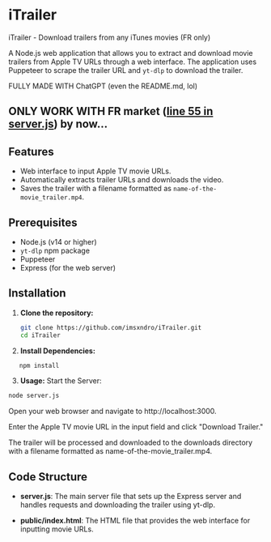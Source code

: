 # iTrailer
iTrailer - Download trailers from any iTunes movies (FR only)

A Node.js web application that allows you to extract and download movie trailers from Apple TV URLs through a web interface. The application uses Puppeteer to scrape the trailer URL and `yt-dlp` to download the trailer.

FULLY MADE WITH ChatGPT (even the README.md, lol)

## ONLY WORK WITH FR market ([line 55 in server.js](https://github.com/imsxndro/iTrailer/blob/main/server.js)) by now...



## Features

- Web interface to input Apple TV movie URLs.
- Automatically extracts trailer URLs and downloads the video.
- Saves the trailer with a filename formatted as `name-of-the-movie_trailer.mp4`.

## Prerequisites

- Node.js (v14 or higher)
- `yt-dlp` npm package
- Puppeteer
- Express (for the web server)

## Installation

1. **Clone the repository:**

   ```bash
   git clone https://github.com/imsxndro/iTrailer.git
   cd iTrailer

2. **Install Dependencies:**

```bash
   npm install
```

3. **Usage:**
Start the Server:

```bash
node server.js
```
Open your web browser and navigate to http://localhost:3000.

Enter the Apple TV movie URL in the input field and click "Download Trailer."

The trailer will be processed and downloaded to the downloads directory with a filename formatted as name-of-the-movie_trailer.mp4.

## Code Structure

- **server.js**: The main server file that sets up the Express server and handles requests and downloading the trailer using yt-dlp.

- **public/index.html**: The HTML file that provides the web interface for inputting movie URLs.

